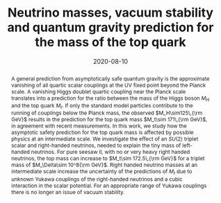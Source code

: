 ---
title: "Neutrino masses, vacuum stability and quantum gravity prediction for the mass of the top quark"
authors:
- admin, Mark Goodsell and Christof Wetterich
date: "2020-08-10"
doi: ""

# Schedule page publish date (NOT publication's date).
publishDate: ""

# Publication type.
# Legend: 0 = Uncategorized; 1 = Conference paper; 2 = Journal article;
# 3 = Preprint / Working Paper; 4 = Report; 5 = Book; 6 = Book section;
# 7 = Thesis; 8 = Patent
publication_types: ["2"]

# Publication name and optional abbreviated publication name.
publication: "*Journal of High Energy Physics*"
publication_short: "JHEP"

abstract: A general prediction from asymptotically safe quantum gravity is the approximate vanishing of all quartic scalar couplings at the UV fixed point beyond the Planck scale. A vanishing Higgs doublet quartic coupling near the Planck scale translates into a prediction for the ratio between the mass of the Higgs boson $M_H$ and the top quark $M_t$. If only the standard model particles contribute to the running of couplings below the Planck mass, the observed $M_H\sim125\,{\rm GeV}$ results in the prediction for the top quark mass $M_t\sim 171\,{\rm GeV}$, in agreement with recent measurements. In this work, we study how the asymptotic safety prediction for the top quark mass is affected by possible physics at an intermediate scale. We investigate the effect of an $SU(2)$ triplet scalar and right-handed neutrinos, needed to explain the tiny mass of left-handed neutrinos. For pure seesaw II, with no or very heavy right handed neutrinos, the top mass can increase to $M_t\sim 172.5\,{\rm GeV}$ for a triplet mass of $M_\Delta\sim 10^8{\rm GeV}$. Right handed neutrino masses at an intermediate scale increase the uncertainty of the predictions of $M_t$ due to unknown Yukawa couplings of the right-handed neutrinos and a cubic interaction in the scalar potential. For an appropriate range of Yukawa couplings there is no longer an issue of vacuum stability.

# Summary. An optional shortened abstract.
summary: 

tags:
- Early Universe
- Quantum gravity
- Neutrinos
- Scalar fields
featured: false

links:
 - name: arXiv
   url: https://arxiv.org/pdf/2008.04310.pdf
url_pdf: 
url_code: ''
url_dataset: ''
url_poster: ''
url_project: ''
url_slides: ''
url_source: ''
url_video: ''

# Featured image
# To use, add an image named `featured.jpg/png` to your page's folder. 
image:
  caption: 'Image credit: [**Unsplash**]'
  focal_point: ""
  preview_only: false

# Associated Projects (optional).
#   Associate this publication with one or more of your projects.
#   Simply enter your project's folder or file name without extension.
#   E.g. `internal-project` references `content/project/internal-project/index.md`.
#   Otherwise, set `projects: []`.
projects:
- 

# Slides (optional).
#   Associate this publication with Markdown slides.
#   Simply enter your slide deck's filename without extension.
#   E.g. `slides: "example"` references `content/slides/example/index.md`.
#   Otherwise, set `slides: ""`.
slides: ""
---